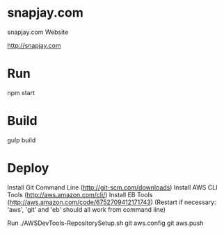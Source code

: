 snapjay.com
===========

snapjay.com Website

http://snapjay.com

Run
===
npm start


Build
===
gulp build


Deploy
===
Install Git Command Line (http://git-scm.com/downloads)
Install AWS CLI Tools (http://aws.amazon.com/cli/)
Install EB Tools (http://aws.amazon.com/code/6752709412171743)
(Restart if necessary: 'aws', 'git' and 'eb' should all work from command line)


Run ./AWSDevTools-RepositorySetup.sh
git aws.config
git aws.push